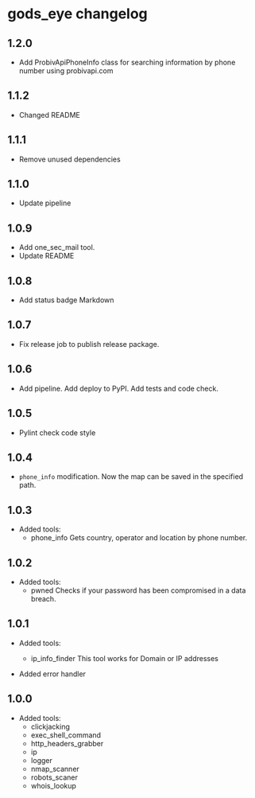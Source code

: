 # gods_eye changelog

## 1.2.0

- Add ProbivApiPhoneInfo class for searching information by phone number using probivapi.com

## 1.1.2
- Changed README

## 1.1.1
- Remove unused dependencies

## 1.1.0
- Update pipeline

## 1.0.9
- Add one_sec_mail tool.
- Update README

## 1.0.8
- Add status badge Markdown

## 1.0.7
- Fix release job to publish release package.

## 1.0.6
- Add pipeline.
  Add deploy to PyPI.
  Add tests and code check.

## 1.0.5
- Pylint check code style

## 1.0.4
- `phone_info` modification.
Now the map can be saved in the specified path.

## 1.0.3
- Added tools:
  - phone_info
Gets country, operator and location by phone number.

## 1.0.2
- Added tools:
  - pwned
Checks if your password has been compromised in a data breach.

## 1.0.1
- Added tools:
  - ip_info_finder
This tool works for Domain or IP addresses

- Added error handler

## 1.0.0
- Added tools:
  - clickjacking
  - exec_shell_command
  - http_headers_grabber
  - ip
  - logger
  - nmap_scanner
  - robots_scaner
  - whois_lookup